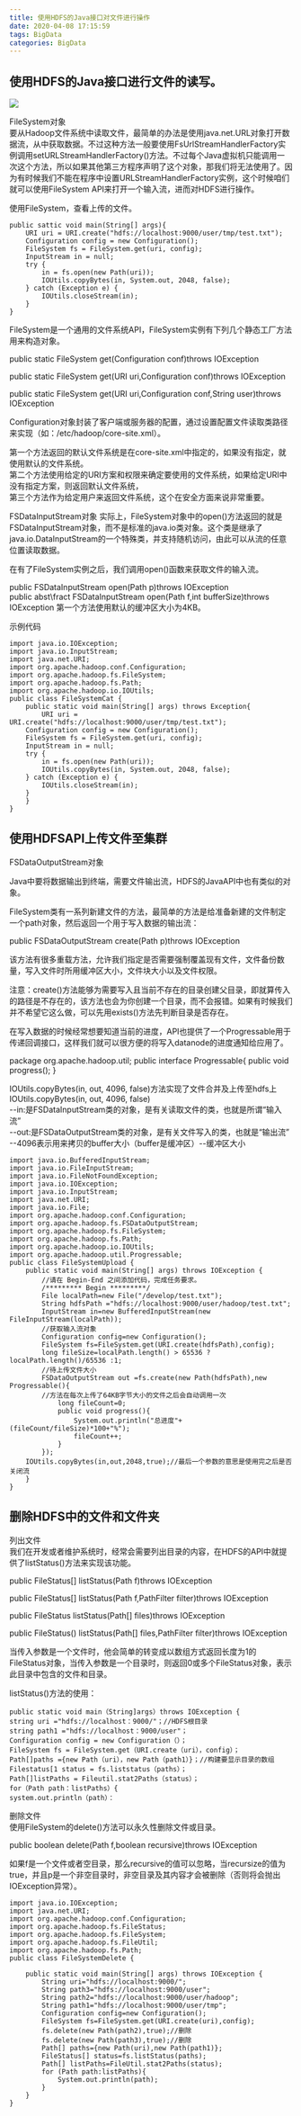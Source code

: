 ```yaml
---
title: 使用HDFS的Java接口对文件进行操作
date: 2020-04-08 17:15:59
tags: BigData
categories: BigData
---
```


<!-- toc -->

## 使用HDFS的Java接口进行文件的读写。

<!--more-->

![](https://img-blog.csdnimg.cn/20200408172005292.png?x-oss-process=image/watermark,type_ZmFuZ3poZW5naGVpdGk,shadow_10,text_aHR0cHM6Ly9ibG9nLmNzZG4ubmV0L3FxXzQyMTEyNDQ4,size_16,color_FFFFFF,t_70)

FileSystem对象  
要从Hadoop文件系统中读取文件，最简单的办法是使用java.net.URL对象打开数据流，从中获取数据。不过这种方法一般要使用FsUrlStreamHandlerFactory实例调用setURLStreamHandlerFactory()方法。不过每个Java虚拟机只能调用一次这个方法，所以如果其他第三方程序声明了这个对象，那我们将无法使用了。因为有时候我们不能在程序中设置URLStreamHandlerFactory实例，这个时候咱们就可以使用FileSystem API来打开一个输入流，进而对HDFS进行操作。


使用FileSystem，查看上传的文件。
```
public sattic void main(String[] args){
    URI uri = URI.create("hdfs://localhost:9000/user/tmp/test.txt");
    Configuration config = new Configuration();
    FileSystem fs = FileSystem.get(uri, config);
    InputStream in = null;
    try {
        in = fs.open(new Path(uri));
        IOUtils.copyBytes(in, System.out, 2048, false);
    } catch (Exception e) {
        IOUtils.closeStream(in);
    }
}
```

FileSystem是一个通用的文件系统API，FileSystem实例有下列几个静态工厂方法用来构造对象。

public static FileSystem get(Configuration conf)throws IOException

public static FileSystem get(URI uri,Configuration conf)throws IOException

public static FileSystem get(URI uri,Configuration conf,String user)throws IOException

Configuration对象封装了客户端或服务器的配置，通过设置配置文件读取类路径来实现（如：/etc/hadoop/core-site.xml）。

第一个方法返回的默认文件系统是在core-site.xml中指定的，如果没有指定，就使用默认的文件系统。  
第二个方法使用给定的URI方案和权限来确定要使用的文件系统，如果给定URI中没有指定方案，则返回默认文件系统，  
第三个方法作为给定用户来返回文件系统，这个在安全方面来说非常重要。

FSDataInputStream对象
实际上，FileSystem对象中的open()方法返回的就是FSDataInputStream对象，而不是标准的java.io类对象。这个类是继承了java.io.DataInputStream的一个特殊类，并支持随机访问，由此可以从流的任意位置读取数据。

在有了FileSystem实例之后，我们调用open()函数来获取文件的输入流。

public FSDataInputStream open(Path p)throws IOException  
public abst\fract FSDataInputStream open(Path f,int bufferSize)throws IOException
第一个方法使用默认的缓冲区大小为4KB。

示例代码

```
import java.io.IOException;
import java.io.InputStream;
import java.net.URI;
import org.apache.hadoop.conf.Configuration;
import org.apache.hadoop.fs.FileSystem;
import org.apache.hadoop.fs.Path;
import org.apache.hadoop.io.IOUtils;
public class FileSystemCat {
	public static void main(String[] args) throws Exception{
		URI uri = URI.create("hdfs://localhost:9000/user/tmp/test.txt");
    Configuration config = new Configuration();
    FileSystem fs = FileSystem.get(uri, config);
    InputStream in = null;
    try {
        in = fs.open(new Path(uri));
        IOUtils.copyBytes(in, System.out, 2048, false);
    } catch (Exception e) {
        IOUtils.closeStream(in);
    }
	}
}
```

## 使用HDFSAPI上传文件至集群
FSDataOutputStream对象

Java中要将数据输出到终端，需要文件输出流，HDFS的JavaAPI中也有类似的对象。

FileSystem类有一系列新建文件的方法，最简单的方法是给准备新建的文件制定一个path对象，然后返回一个用于写入数据的输出流：

public FSDataOutputStream create(Path p)throws IOException

该方法有很多重载方法，允许我们指定是否需要强制覆盖现有文件，文件备份数量，写入文件时所用缓冲区大小，文件块大小以及文件权限。

注意：create()方法能够为需要写入且当前不存在的目录创建父目录，即就算传入的路径是不存在的，该方法也会为你创建一个目录，而不会报错。如果有时候我们并不希望它这么做，可以先用exists()方法先判断目录是否存在。

在写入数据的时候经常想要知道当前的进度，API也提供了一个Progressable用于传递回调接口，这样我们就可以很方便的将写入datanode的进度通知给应用了。

package org.apache.hadoop.util;
public interface Progressable{
    public void progress();
}

IOUtils.copyBytes(in, out, 4096, false)方法实现了文件合并及上传至hdfs上 
IOUtils.copyBytes(in, out, 4096, false)  
--in:是FSDataInputStream类的对象，是有关读取文件的类，也就是所谓“输入流”  
--out:是FSDataOutputStream类的对象，是有关文件写入的类，也就是“输出流”  
--4096表示用来拷贝的buffer大小（buffer是缓冲区）--缓冲区大小  

```
import java.io.BufferedInputStream;
import java.io.FileInputStream;
import java.io.FileNotFoundException;
import java.io.IOException;
import java.io.InputStream;
import java.net.URI;
import java.io.File;
import org.apache.hadoop.conf.Configuration;
import org.apache.hadoop.fs.FSDataOutputStream;
import org.apache.hadoop.fs.FileSystem;
import org.apache.hadoop.fs.Path;
import org.apache.hadoop.io.IOUtils;
import org.apache.hadoop.util.Progressable;
public class FileSystemUpload {	
	public static void main(String[] args) throws IOException {
		//请在 Begin-End 之间添加代码，完成任务要求。
        /********* Begin *********/
		File localPath=new File("/develop/test.txt");
		String hdfsPath ="hdfs://localhost:9000/user/hadoop/test.txt";
		InputStream in=new BufferedInputStream(new FileInputStream(localPath));
		//获取输入流对象
		Configuration config=new Configuration();
		FileSystem fs=FileSystem.get(URI.create(hdfsPath),config);
		long fileSize=localPath.length() > 65536 ? localPath.length()/65536 :1;
		//待上传文件大小
		FSDataOutputStream out =fs.create(new Path(hdfsPath),new Progressable(){
		//方法在每次上传了64KB字节大小的文件之后会自动调用一次
			long fileCount=0;
			public void progress(){
				System.out.println("总进度"+(fileCount/fileSize)*100+"%");
				fileCount++;
			}
		});
	IOUtils.copyBytes(in,out,2048,true);//最后一个参数的意思是使用完之后是否关闭流
	}
}
```

## 删除HDFS中的文件和文件夹

列出文件  
我们在开发或者维护系统时，经常会需要列出目录的内容，在HDFS的API中就提供了listStatus()方法来实现该功能。

public FileStatus[] listStatus(Path f)throws IOException

public FileStatus[] listStatus(Path f,PathFilter filter)throws IOException

public FileStatus listStatus(Path[] files)throws IOException

public FileStatus() listStatus(Path[] files,PathFilter filter)throws IOException

当传入参数是一个文件时，他会简单的转变成以数组方式返回长度为1的FileStatus对象，当传入参数是一个目录时，则返回0或多个FileStatus对象，表示此目录中包含的文件和目录。

listStatus()方法的使用：
```
public static void main（String]args）throws IOException {
string uri ="hdfs://localhost：9000/"；//HDFS根目录
string path1 ="hdfs://localhost：9000/user"；
Configuration config = new Configuration（）；
FileSystem fs = FileSystem.get（URI.create（uri），config）；
Path[]paths ={new Path（uri），new Path（path1）}；//构建要显示目录的数组
Filestatus[1 status = fs.liststatus（paths）；
Path[]listPaths = Fileutil.stat2Paths（status）；
for（Path path：listPaths）{
system.out.println（path）：
```

删除文件  
使用FileSystem的delete()方法可以永久性删除文件或目录。

public boolean delete(Path f,boolean recursive)throws IOException

如果f是一个文件或者空目录，那么recursive的值可以忽略，当recursize的值为true，并且p是一个非空目录时，非空目录及其内容才会被删除（否则将会抛出IOException异常）。
```
import java.io.IOException;
import java.net.URI;
import org.apache.hadoop.conf.Configuration;
import org.apache.hadoop.fs.FileStatus;
import org.apache.hadoop.fs.FileSystem;
import org.apache.hadoop.fs.FileUtil;
import org.apache.hadoop.fs.Path;
public class FileSystemDelete {
	
	public static void main(String[] args) throws IOException {
		String uri="hdfs://localhost:9000/";
		String path3="hdfs://localhost:9000/user";
		String path2="hdfs://localhost:9000/user/hadoop";
		String path1="hdfs://localhost:9000/user/tmp";
		Configuration config=new Configuration();
		FileSystem fs=FileSystem.get(URI.create(uri),config);
		fs.delete(new Path(path2),true);//删除
		fs.delete(new Path(path3),true);//删除
		Path[] paths={new Path(uri),new Path(path1)};
		FileStatus[] status=fs.listStatus(paths);
		Path[] listPaths=FileUtil.stat2Paths(status);
		for (Path path:listPaths){
			System.out.println(path);
		}
	}
}
```